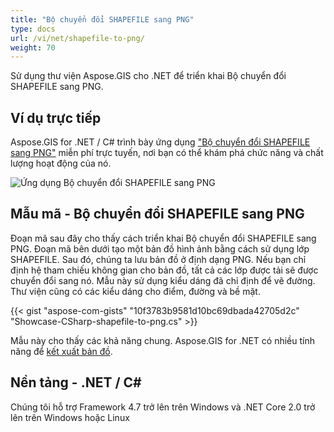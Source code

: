 ```yaml
---
title: "Bộ chuyển đổi SHAPEFILE sang PNG"
type: docs
url: /vi/net/shapefile-to-png/
weight: 70
---
```


Sử dụng thư viện Aspose.GIS cho .NET để triển khai Bộ chuyển đổi SHAPEFILE sang PNG.

## **Ví dụ trực tiếp**

Aspose.GIS for .NET / C# trình bày ứng dụng ["Bộ chuyển đổi SHAPEFILE sang PNG"](https://products.aspose.app/gis/viewer/shapefile-to-png) miễn phí trực tuyến, nơi bạn có thể khám phá chức năng và chất lượng hoạt động của nó.

![Ứng dụng Bộ chuyển đổi SHAPEFILE sang PNG](viewer.png)

## **Mẫu mã - Bộ chuyển đổi SHAPEFILE sang PNG**

Đoạn mã sau đây cho thấy cách triển khai Bộ chuyển đổi SHAPEFILE sang PNG. Đoạn mã bên dưới tạo một bản đồ hình ảnh bằng cách sử dụng lớp SHAPEFILE. Sau đó, chúng ta lưu bản đồ ở định dạng PNG. Nếu bạn chỉ định hệ tham chiếu không gian cho bản đồ, tất cả các lớp được tải sẽ được chuyển đổi sang nó.
Mẫu này sử dụng kiểu dáng đã chỉ định để vẽ đường. Thư viện cũng có các kiểu dáng cho điểm, đường và bề mặt.

{{< gist "aspose-com-gists" "10f3783b9581d10bc69dbada42705d2c" "Showcase-CSharp-shapefile-to-png.cs" >}}

Mẫu này cho thấy các khả năng chung. Aspose.GIS for .NET có nhiều tính năng để [kết xuất bản đồ](https://docs.aspose.com/gis/net/map-rendering/).

## **Nền tảng - .NET / C#**

Chúng tôi hỗ trợ Framework 4.7 trở lên trên Windows và .NET Core 2.0 trở lên trên Windows hoặc Linux
